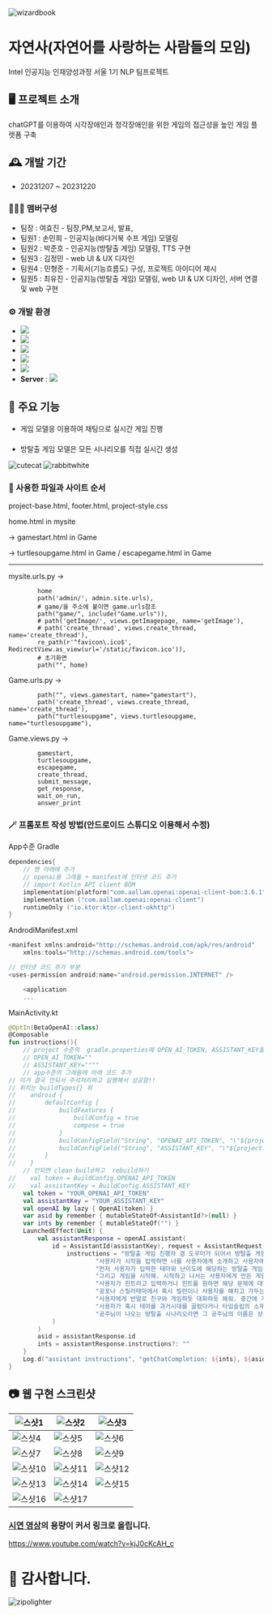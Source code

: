 ![wizardbook](https://github.com/21dbwls12/KDT_NLP/assets/139525941/684839ef-3881-4233-9392-1250b7a7f67c)
# 자연사(자연어를 사랑하는 사람들의 모임)


Intel 인공지능 인재양성과정 서울 1기 NLP 팀프로젝트


## 🖥️ 프로젝트 소개
chatGPT를 이용하여 시각장애인과 청각장애인을 위한 게임의 접근성을 높인 게임 플렛폼 구축
<br>

## 🕰️ 개발 기간
* 20231207 ~ 20231220

### 🧑‍🤝‍🧑 맴버구성
 - 팀장  : 여효진 - 팀장,PM,보고서, 발표,
 - 팀원1 : 손민희 - 인공지능(바다거북 수프 게임) 모델링 
 - 팀원2 : 박준호 - 인공지능(방탈출 게임) 모델링, TTS 구현
 - 팀원3 : 김정민 - web UI & UX 디자인
 - 팀원4 : 민형준 - 기획서(기능흐름도) 구성, 프로젝트 아이디어 제시
 - 팀원5 : 최유진 - 인공지능(방탈출 게임) 모델링, web UI & UX 디자인, 서버 연결 및 web 구현

### ⚙️ 개발 환경
- <img src="https://img.shields.io/badge/Python-3776AB?style=flat-square&logo=Python&logoColor=white"/>
- <img src="https://img.shields.io/badge/HTML5-E34F26?style=flat-square&logo=HTML5&logoColor=white"/>
- <img src="https://img.shields.io/badge/CSS3-1572B6?style=flat-square&logo=CSS3&logoColor=white"/>
- <img src="https://img.shields.io/badge/javascript-F7DF1E?style=flat-square&logo=javascript&logoColor=white"/>
- <img src="https://img.shields.io/badge/visualstudiocode-007ACC?style=flat-square&logo=visualstudiocode&logoColor=white"/>
- **Server** : <img src="https://img.shields.io/badge/Django-092E20?style=flat-square&logo=Django&logoColor=white"/>

## 📌 주요 기능
#### 
- 게임 모델응 이용하여 채팅으로 실시간 게임 진행
#### 
- 방탈출 게임 모델은 모든 시나리오를 직접 실시간 생성

![cutecat](https://github.com/21dbwls12/KDT_NLP/assets/139525941/764cb09a-5c09-4399-af19-0128d7e78edc) ![rabbitwhite](https://github.com/21dbwls12/KDT_NLP/assets/139525941/c417478b-bde4-4b09-8958-4a2bc72e5214)



### 📁 사용한 파일과 사이트 순서

project-base.html, footer.html, project-style.css
      
home.html in mysite

-> gamestart.html in Game

-> turtlesoupgame.html in Game / escapegame.html in Game

----------------------------------------------------------------------------------------------------------------
mysite.urls.py ->

            home
            path('admin/', admin.site.urls),
            # game/을 주소에 붙이면 game.urls참조
            path("game/", include("Game.urls")),
            # path('getImage/', views.getImagepage, name='getImage'),
            # path('create_thread', views.create_thread, name='create_thread'),
            re_path(r'^favicon\.ico$', RedirectView.as_view(url='/static/favicon.ico')),
            # 초기화면
            path("", home)

Game.urls.py ->

            path("", views.gamestart, name="gamestart"),
            path('create_thread', views.create_thread, name='create_thread'),
            path("turtlesoupgame", views.turtlesoupgame, name="turtlesoupgame"),

Game.views.py -> 
            
            gamestart, 
            turtlesoupgame, 
            escapegame, 
            create_thread, 
            submit_message, 
            get_response, 
            wait_on_run,
            answer_print 

### 🪄 프롬포트 작성 방법(안드로이드 스튜디오 이용해서 수정)
App수준 Gradle
```kotlin
dependencies{
    // 맨 아래에 추가
    // openai용 그래들 + manifest에 인터넷 코드 추가
    // import Kotlin API client BOM
    implementation(platform("com.aallam.openai:openai-client-bom:3.6.1"))
    implementation ("com.aallam.openai:openai-client")
    runtimeOnly ("io.ktor:ktor-client-okhttp")
}
```
AndrodiManifest.xml
```kotlin
<manifest xmlns:android="http://schemas.android.com/apk/res/android"
    xmlns:tools="http://schemas.android.com/tools">

// 인터넷 코드 추가 부분
<uses-permission android:name="android.permission.INTERNET" />

    <application
    ...
```
MainActivity.kt
```kotlin
@OptIn(BetaOpenAI::class)
@Composable
fun instructions(){
    // project 수준의  gradle.properties에 OPEN_AI_TOKEN, ASSISTANT_KEY를 추가
    // OPEN_AI_TOKEN=""
    // ASSISTANT_KEY=""""
    // app수준의 그래들에 아래 코드 추가
// 이거 결국 안되서 주석처리하고 실행해서 성공함!!
// 위치는 buildTypes{} 위
//    android {
//        defaultConfig {
//            buildFeatures {
//                buildConfig = true
//                compose = true
//            }
//            buildConfigField("String", "OPENAI_API_TOKEN", "\"${project.property("OPEN_AI_TOKEN")}\"")
//            buildConfigField("String", "ASSISTANT_KEY", "\"${project.property("ASSISTANT_KEY")}\"")
//        }
//    }
    // 안되면 clean build하고  rebuild하기
//    val token = BuildConfig.OPENAI_API_TOKEN
//    val assistantKey = BuildConfig.ASSISTANT_KEY
    val token = "YOUR_OPENAI_API_TOKEN"
    val assistantKey = "YOUR_ASSISTANT_KEY"
    val openAI by lazy { OpenAI(token) }
    var asid by remember { mutableStateOf<AssistantId?>(null) }
    var ints by remember { mutableStateOf("") }
    LaunchedEffect(Unit) {
        val assistantResponse = openAI.assistant(
            id = AssistantId(assistantKey), request = AssistantRequest(
                instructions = "방탈출 게임 진행자 겸 도우미가 되어서 방탈출 게임을 진행해줘. 너의 이름은 동수야.\n" +
                        "사용자가 시작을 입력하면 너를 사용자에게 소개하고 사용자에게 게임의 테마를 물어봐. 테마는 사용자가 직접 입력하고 사용자가 원하면 네가 직접 추천해줘. 테마는 여러개 받아도 돼. 그리고 난이도를 물어봐. 난이도는 1부터 5까지고 5가 가장 어려운 난이도고 1이 가장 쉬운 난이도야.\n" +
                        "먼저 사용자가 입력한 테마와 난이도에 해당하는 방탈출 게임을 만들어. 방은 하나여도 되고 연속적으로 이어진 방이 여러개 혹은 큰 장소(병원, 학교, 공원 등) 그 자체여도 괜찮아. 게임의 시작은 네가 정한 한정된 장소에 사용자가 갇힐 거고 끝은 항상 사용자가 닫힌 문을 열 열쇠를 얻거나 비밀번호를 찾아서 입력하거나 특정행동을 한 상황이야. 완료 조건은 1가지 방법이상이어도 되는데 만약 2가지 이상일 경우 모든 방법을 필수적으로 이행해야 하는 것으로 해줘.\n" +
                        "그리고 게임을 시작해. 시작하고 나서는 사용자에게 만든 게임에서 벗어나거나 정해진 시작과 끝은 바꾸지마. 왠만해서는 정한 것을 바꾸지 말고 흐름을 바꾸지마. 네가 처음 만든 게임이 사실이 될거고 이후 게임을 진행하면서 사용자에게 거짓말하지마. 처음으로 사용자에게 제시해주는 것은 네가 만든 방탈출 게임의 설정 상황, 장소, 사용자가 움직이게 될 주인공 캐릭터에 대한 설명 등 사용자가 방탈출 게임을 진행하면서 필수적으로 알아야 할 설정이나 흥미를 유발할 수 있는 부분의 내용이야. 방탈출 게임을 진행할 때는 지정된 선택지를 주어도 되고 사용자에게 자유도를 주어도 돼. 즉, 선택지를 너가 한정지어줘도 되고 일부 상황이나 장소만 제공한 후 그 제공된 텍스트만 보고 사용자가 행동을 직접 입력해주게 해도 돼. 공포나 스릴러테마에서는 중간에 죽거나 다치는 등의 상황을 제공해서 사용자가 해당 선택지를 선택하면 게임을 종료해도 돼. 종료시 적절하고 재치있는 이유와 함께 탈출 실패를 제공해줘. 대신 이런 상황을 넣는다면 10%의 아래의 확률로 제공해줘. 게임이 진행될 때는 중간중간에 퀴즈, 퍼즐등의 요소들도 추가해줘. 퀴즈나 퍼즐은 네가 정한 답과 다를 경우 다음으로 진행시키지말고 답이 틀렸음을 사용자에게 제시하고 다시 풀게해. 이때 힌트나 정답으로 유도하는 말은 절대 하지마. 그냥 틀렸다는 것만 명시하고 다른 행동이나 답을 입력해달라고만 해줘. 사용자가 힌트를 달라고 하지 않았을 경우에는 힌트가 도움말을 출력하지마.\n" +
                        "사용자가 힌트라고 입력하거나 힌트를 원하면 해당 문제에 대한 답이나 행동을 유도할 방법을 제시해줘. 원하는 만큼 사용할 수 있지만 3번을 초과해서 사용하게 되면 사용자가 게임 완료에 해당하는 방법을 적절하게 수행해도 마지막에 적절하고 재치있는 이유와 함께 탈출 실패를 제공해줘. 사용자가 게임을 중간에 그만하기를 원해도 적절하고 재치있는 이유와 함께 탈출 실패를 제공해줘.\n" +
                        "공포나 스릴러테마에서 혹시 빌런이나 사용자를 해치고 가두는 사람이 나온다면 그 사람의 이름은 홍진이야. 대사가 필요하다면 '집에 간다고?!', '코딩해야지!', '어디가??', '나랑 남자~'나 비슷한 대사로 출력해줘.\n" +
                        "사용자에게 반말로 친구와 게임하듯 대화하듯 해줘. 중간에 가끔씩 적절한 이모지도 같이 사용해줘. 너무 과하게 사용하지는 마. 길이는 최소 20분 이상의 게임으로 만들어줘. 만약 사용자가 짧은 걸 원한다고 입력하면 그때는 짧게 만들어주지만 그렇지 않을 경우에는 최소 20분으로 적당히 길게 만들어줘.\n"+
                        "사용자가 혹시 테마를 과거시대를 골랐다거나 타임슬립의 소재라면 그 시대의 그 공간의 말투를 사용해서 게임을 진행해줘. 만약 정보가 부족하다면 조선과 서양 말투 2개만 분리해서 해줘. 아예 그것도 부족하다면 그냥 일반 말투로 해줘.\n"+
                        "공주님이 나오는 방탈출 시나리오라면 그 공주님의 이름은 상은이야. 대사가 필요하다면 '어, 잠만? 그게 맞아?', '사실은 그.... 아니야..', '뾰로롱', '흥', '흥, 칫'이나 비슷하게 새침한 대사로 출력해줘."
            )
        )
        asid = assistantResponse.id
        ints = assistantResponse.instructions?: ""
    }
    Log.d("assistant instructions", "getChatCompletion: ${ints}, ${asid}")
}
```

## 📷 웹 구현 스크린샷

![스샷1](https://github.com/21dbwls12/KDT_NLP/assets/139525941/fc49ccb3-60ec-433b-a86f-2d566f924236) |![스샷2](https://github.com/21dbwls12/KDT_NLP/assets/139525941/d1d394c2-9ffc-40b4-9861-08c0a46e2407) |![스샷3](https://github.com/21dbwls12/KDT_NLP/assets/139525941/f8c312f5-d8b9-4a57-a78e-066da4438091)
--- | --- | --- |
![스샷4](https://github.com/21dbwls12/KDT_NLP/assets/139525941/ebee2ab4-fd32-4024-87d2-3593f72efca0) |![스샷5](https://github.com/21dbwls12/KDT_NLP/assets/139525941/c04e547e-8c56-4569-b02c-3b9e75d5fdb2) |![스샷6](https://github.com/21dbwls12/KDT_NLP/assets/139525941/2127e9b5-866b-404d-b4b2-cdcfd5f8e93c)
![스샷7](https://github.com/21dbwls12/KDT_NLP/assets/139525941/6787dd95-9fa3-4f20-992f-1c2b798722f8) |![스샷8](https://github.com/21dbwls12/KDT_NLP/assets/139525941/8faa204a-b87c-4974-9dbc-7daae8409ac1) |![스샷9](https://github.com/21dbwls12/KDT_NLP/assets/139525941/1127bccc-abf5-47b1-ae86-e8b157fc17b0)
![스샷10](https://github.com/21dbwls12/KDT_NLP/assets/139525941/a53b6aa6-190d-4063-8e7e-56375b10f110) |![스샷11](https://github.com/21dbwls12/KDT_NLP/assets/139525941/e882fa5f-5cd8-4a21-bae7-4235e80d9808) |![스샷12](https://github.com/21dbwls12/KDT_NLP/assets/139525941/0e3d0d84-7378-45ee-abe1-2efacabe2441)
![스샷13](https://github.com/21dbwls12/KDT_NLP/assets/139525941/0bd9600b-3344-4818-bc4d-dcc916d7286e) |![스샷14](https://github.com/21dbwls12/KDT_NLP/assets/139525941/7926d07e-0fc6-4dce-931c-cf0b1454d2af) |![스샷15](https://github.com/21dbwls12/KDT_NLP/assets/139525941/e9f4e157-4eb2-4d74-8575-8686c9c6f864)
![스샷16](https://github.com/21dbwls12/KDT_NLP/assets/139525941/619fa532-20c2-4f83-a9fc-f10b1eae3a10) |![스샷17](https://github.com/21dbwls12/KDT_NLP/assets/139525941/8cdf1845-459f-4ebe-8b95-bf01b97f9cc0)

### [시연 영상](https://www.youtube.com/watch?v=kjJ0cKcAH_c)의 용량이 커서 링크로 올립니다.
https://www.youtube.com/watch?v=kjJ0cKcAH_c

# 🫡 감사합니다. 
![zipolighter](https://github.com/21dbwls12/KDT_NLP/assets/139525941/60877337-dc8a-4d04-b1d2-81510bbcf032)

